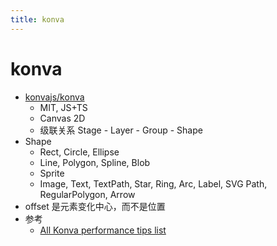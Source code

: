 ```yaml
---
title: konva
---
```


# konva

- [konvajs/konva](https://github.com/konvajs/konva)
  - MIT, JS+TS
  - Canvas 2D
  - 级联关系 Stage - Layer - Group - Shape
- Shape
  - Rect, Circle, Ellipse
  - Line, Polygon, Spline, Blob
  - Sprite
  - Image, Text, TextPath, Star, Ring, Arc, Label, SVG Path, RegularPolygon, Arrow
- offset 是元素变化中心，而不是位置
- 参考
  - [All Konva performance tips list](https://konvajs.org/docs/performance/All_Performance_Tips.html)

